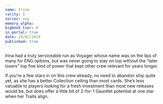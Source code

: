 ```yaml
---
name: Irina
rarity: 5
series: voy
memory_alpha:
bigbook_tier: 8
in_portal: true
date: 29/01/2019
published: true
---
```


Irina had a truly serviceable run as Voyager whose name was on the lips of many for ENG options, but was never going to stay on top without the “later losers” top five kind of power that kept other crew relevant for years longer. 

If you’re a few stars in on this crew already, no need to abandon ship quite yet, as she has a better Collection ceiling than most cards. She’s less valuable to players looking for a fresh investment than most new releases would be, but does offer a little bit of 2-for-1 Gauntlet potential at one star when her Traits align.
